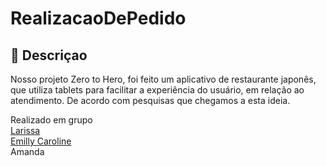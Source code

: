 # RealizacaoDePedido

## 📓 Descriçao
 Nosso projeto Zero to Hero, foi feito um aplicativo de restaurante japonês, que utiliza tablets para facilitar a experiência do usuário, em relação ao atendimento. De acordo com pesquisas que chegamos a esta ideia.  

Realizado em grupo  
[Larissa](https://github.com/larissassk)  
[Emilly Caroline](https://github.com/emillycaaroline)  
Amanda  
